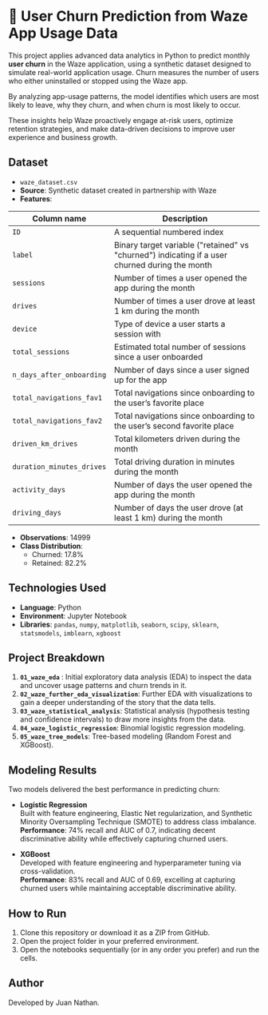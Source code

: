 # 🚗 User Churn Prediction from Waze App Usage Data

This project applies advanced data analytics in Python to predict monthly **user churn** in the Waze application, using a synthetic dataset designed to simulate real-world application usage. Churn measures the number of users who either uninstalled or stopped using the Waze app. 

By analyzing app-usage patterns, the model identifies which users are most likely to leave, why they churn, and when churn is most likely to occur. 

These insights help Waze proactively engage at-risk users, optimize retention strategies, and make data-driven decisions to improve user experience and business growth. 

## Dataset

- `waze_dataset.csv`
- **Source**: Synthetic dataset created in partnership with Waze
- **Features**:

| Column name                | Description                                                                                     |
|-------------------------   |-------------------------------------------------------------------------------------------------|
| `ID`                       | A sequential numbered index                                                                     |
| `label`                    | Binary target variable ("retained" vs "churned") indicating if a user churned during the month  |
| `sessions`                 | Number of times a user opened the app during the month                                          |
| `drives`                   | Number of times a user drove at least 1 km during the month                                     |
| `device`                   | Type of device a user starts a session with                                                     |
| `total_sessions`           | Estimated total number of sessions since a user onboarded                                       |
| `n_days_after_onboarding`  | Number of days since a user signed up for the app                                               |
| `total_navigations_fav1`   | Total navigations since onboarding to the user’s favorite place                                 |
| `total_navigations_fav2`   | Total navigations since onboarding to the user’s second favorite place                          |
| `driven_km_drives`         | Total kilometers driven during the month                                                        |
| `duration_minutes_drives`  | Total driving duration in minutes during the month                                              |
| `activity_days`            | Number of days the user opened the app during the month                                         |
| `driving_days`             | Number of days the user drove (at least 1 km) during the month                                  |

- **Observations**: 14999
- **Class Distribution**:
  - Churned: 17.8%
  - Retained: 82.2%

## Technologies Used

- **Language**: Python
- **Environment**: Jupyter Notebook
- **Libraries**: `pandas`, `numpy`, `matplotlib`, `seaborn`, `scipy`, `sklearn`, `statsmodels`, `imblearn`, `xgboost`
  
 ## Project Breakdown
 1. **`01_waze_eda`** : Initial exploratory data analysis (EDA) to inspect the data and uncover usage patterns and churn trends in it.
 2. **`02_waze_further_eda_visualization`**: Further EDA with visualizations to gain a deeper understanding of the story that the data tells.
 3. **`03_waze_statistical_analysis`**: Statistical analysis (hypothesis testing and confidence intervals) to draw more insights from the data.
 4. **`04_waze_logistic_regression`**: Binomial logistic regression modeling.
 5. **`05_waze_tree_models`**: Tree-based modeling (Random Forest and XGBoost).

## Modeling Results

Two models delivered the best performance in predicting churn:

- **Logistic Regression**  
  Built with feature engineering, Elastic Net regularization, and Synthetic Minority Oversampling Technique (SMOTE) to address class imbalance.  
  **Performance**: 74% recall and AUC of 0.7, indicating decent discriminative ability while effectively capturing churned users.

- **XGBoost**  
  Developed with feature engineering and hyperparameter tuning via cross-validation.  
  **Performance**: 83% recall and AUC of 0.69, excelling at capturing churned users while maintaining acceptable discriminative ability.

## How to Run

1. Clone this repository or download it as a ZIP from GitHub. 
2. Open the project folder in your preferred environment.
3. Open the notebooks sequentially (or in any order you prefer) and run the cells.

## Author

Developed by Juan Nathan.
